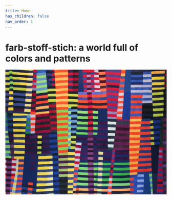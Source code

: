```yaml
---
title: Home
has_children: false
nav_order: 1
---
```


# farb-stoff-stich: a world full of colors and patterns

<!-- {% include_relative news/news.html %} -->
![](images/luminoso1.jpg)
